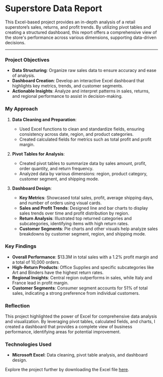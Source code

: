 # Superstore Data Report

This Excel-based project provides an in-depth analysis of a retail superstore’s sales, returns, and profit trends. By utilizing pivot tables and creating a structured dashboard, this report offers a comprehensive view of the store's performance across various dimensions, supporting data-driven decisions.

---

### Project Objectives
- **Data Structuring**: Organize raw sales data to ensure accuracy and ease of analysis.
- **Dashboard Creation**: Develop an interactive Excel dashboard that highlights key metrics, trends, and customer segments.
- **Actionable Insights**: Analyze and interpret patterns in sales, returns, and regional performance to assist in decision-making.

### My Approach
1. **Data Cleaning and Preparation**:
   - Used Excel functions to clean and standardize fields, ensuring consistency across date, region, and product categories.
   - Created calculated fields for metrics such as total profit and profit margin.

2. **Pivot Tables for Analysis**:
   - Created pivot tables to summarize data by sales amount, profit, order quantity, and return frequency.
   - Analyzed data by various dimensions: region, product category, customer segment, and shipping mode.

3. **Dashboard Design**:
   - **Key Metrics**: Showcased total sales, profit, average shipping days, and number of orders using visual cards.
   - **Sales and Profit Trends**: Designed line and bar charts to display sales trends over time and profit distribution by region.
   - **Return Analysis**: Illustrated top returned categories and subcategories, identifying items with high return rates.
   - **Customer Segments**: Pie charts and other visuals help analyze sales breakdowns by customer segment, region, and shipping mode.

### Key Findings
- **Overall Performance**: $13.3M in total sales with a 1.2% profit margin and a total of 10,000 orders.
- **High-Return Products**: Office Supplies and specific subcategories like Art and Binders have the highest return rates.
- **Regional Insights**: Central region outperforms in sales, while Italy and France lead in profit margin.
- **Customer Segments**: Consumer segment accounts for 51% of total sales, indicating a strong preference from individual customers.

### Reflection
This project highlighted the power of Excel for comprehensive data analysis and visualization. By leveraging pivot tables, calculated fields, and charts, I created a dashboard that provides a complete view of business performance, identifying areas for potential improvement.

### Technologies Used
- **Microsoft Excel**: Data cleaning, pivot table analysis, and dashboard design.
  
Explore the project further by downloading the Excel file [here](link-to-excel-file).
